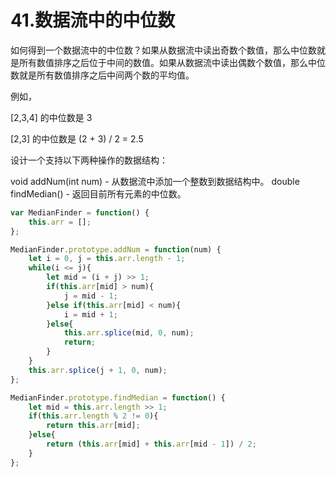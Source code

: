 # 41.数据流中的中位数

如何得到一个数据流中的中位数？如果从数据流中读出奇数个数值，那么中位数就是所有数值排序之后位于中间的数值。如果从数据流中读出偶数个数值，那么中位数就是所有数值排序之后中间两个数的平均值。

例如，

[2,3,4] 的中位数是 3

[2,3] 的中位数是 (2 + 3) / 2 = 2.5

设计一个支持以下两种操作的数据结构：

void addNum(int num) - 从数据流中添加一个整数到数据结构中。
double findMedian() - 返回目前所有元素的中位数。

```js
var MedianFinder = function() {
    this.arr = [];
};

MedianFinder.prototype.addNum = function(num) {
    let i = 0, j = this.arr.length - 1;
    while(i <= j){
        let mid = (i + j) >> 1;
        if(this.arr[mid] > num){
            j = mid - 1;
        }else if(this.arr[mid] < num){
            i = mid + 1;
        }else{
            this.arr.splice(mid, 0, num);
            return;
        }
    }
    this.arr.splice(j + 1, 0, num);
};

MedianFinder.prototype.findMedian = function() {
    let mid = this.arr.length >> 1;
    if(this.arr.length % 2 != 0){
        return this.arr[mid];
    }else{
        return (this.arr[mid] + this.arr[mid - 1]) / 2;
    }
};
```